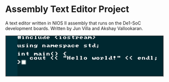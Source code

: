 # Assembly Text Editor Project
A text editor written in NIOS II assembly that runs on the De1-SoC development boards.
Written by Jun Villa and Akshay Vallookaran.

![screenshot](screenshot.png)
